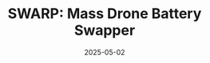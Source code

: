 ---
layout: post
featured: true
title: "SWARP: Mass Drone Battery Swapper"
date: 2025-05-02
project_code: "SWARP"
thumbnail: "/assets/project-assets/2025-05-02-SWARP/thumbnail.jpg"
intro: "SWARP is a mass drone battery swapper"
---